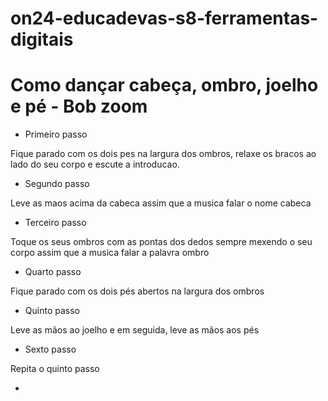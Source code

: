 # on24-educadevas-s8-ferramentas-digitais

# Como dançar cabeça, ombro, joelho e pé - Bob zoom

- Primeiro passo

Fique parado com os dois pes na largura dos ombros, relaxe os bracos ao lado do seu corpo e escute a introducao.

- Segundo passo

Leve as maos acima da cabeca assim que a musica falar o nome cabeca

- Terceiro passo

Toque os seus ombros com as pontas dos dedos sempre mexendo o seu corpo assim que a musica falar a palavra ombro

- Quarto passo

Fique parado com os dois pés abertos na largura dos ombros

- Quinto passo

Leve as mãos ao joelho e em seguida, leve as mãos aos pés

- Sexto passo

Repita o quinto passo

-
